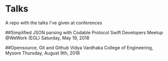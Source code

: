 # Talks
A repo with the talks I've given at conferences

##Simplified JSON parsing with Codable Protocol
Swift Developers Meetup @WeWork (EGL)
Saturday, May 19, 2018


##Opensource, Git and Github
Vidya Vardhaka College of Engineering, Mysore
Thursday, August 9th, 2018
